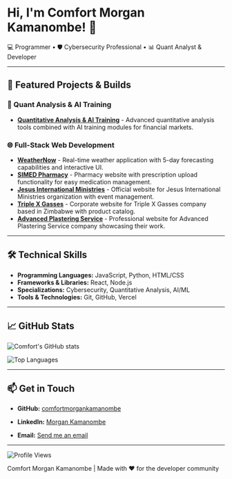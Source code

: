 # Hi, I'm Comfort Morgan Kamanombe! 👋

💻 Programmer • 🛡️ Cybersecurity Professional • 📊 Quant Analyst & Developer

---

## 🚀 Featured Projects & Builds

### 🔢 Quant Analysis & AI Training
- **[Quantitative Analysis & AI Training](https://github.com/comfortmorgankamanombe/QuantAnalysisAi)** - Advanced quantitative analysis tools combined with AI training modules for financial markets.

### 🌐 Full-Stack Web Development
- **[WeatherNow](https://comfortmorgankamanombe.github.io/WeatherNow/)** - Real-time weather application with 5-day forecasting capabilities and interactive UI.
- **[SIMED Pharmacy](https://simed-01.vercel.app/)** - Pharmacy website with prescription upload functionality for easy medication management.
- **[Jesus International Ministries](https://jesusinternationalministries.org)** - Official website for Jesus International Ministries organization with event management.
- **[Triple X Gasses](https://tripple-x-gasses.co.zw)** - Corporate website for Triple X Gasses company based in Zimbabwe with product catalog.
- **[Advanced Plastering Service](https://advanced-plastering-service.vercel.app)** - Professional website for Advanced Plastering Service company showcasing their work.

---

## 🛠️ Technical Skills

- **Programming Languages:** JavaScript, Python, HTML/CSS
- **Frameworks & Libraries:** React, Node.js
- **Specializations:** Cybersecurity, Quantitative Analysis, AI/ML
- **Tools & Technologies:** Git, GitHub, Vercel

---

## 📈 GitHub Stats

![Comfort's GitHub stats](https://github-readme-stats.vercel.app/api?username=comfortmorgankamanombe&show_icons=true&theme=radical)

![Top Languages](https://github-readme-stats.vercel.app/api/top-langs/?username=comfortmorgankamanombe&layout=compact&theme=radical)

---

## 📫 Get in Touch

- **GitHub:** [comfortmorgankamanombe](https://github.com/comfortmorgankamanombe)
- **LinkedIn:** [Morgan Kamanombe](https://www.linkedin.com/in/morgan-kamanombe-944b81258?utm_source=share&utm_campaign=share_via&utm_content=profile&utm_medium=android_app)

- **Email:** [Send me an email](mailto:comfortmorgankamanombe@example.com)

---

![Profile Views](https://komarev.com/ghpvc/?username=comfortmorgankamanombe&label=Profile%20Views&color=0e75b6&style=flat)

 Comfort Morgan Kamanombe | Made with ❤️ for the developer community
